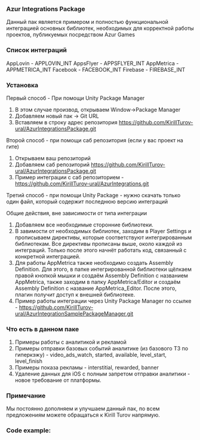 ### Azur Integrations Package
Данный пак является примером и полностью функциональной интеграцией основных библиотек, необходимых
для корректной работы проектов, публикуемых посредством Azur Games

### Список интеграций
AppLovin - APPLOVIN_INT
AppsFlyer - APPSFLYER_INT
AppMetrica - APPMETRICA_INT
Facebook - FACEBOOK_INT
Firebase - FIREBASE_INT

### Установка
Первый способ - При помощи Unity Package Manager
1. В этом случае производ, открываем Window->Package Manager
2. Добавляем новый пак -> Git URL
3. Вставляем в строку адрес репозитория https://github.com/KirillTurov-ural/AzurIntegrationsPackage.git

Второй способ - при помощи саб репозитория (если у вас проект на гите)
1. Открываем ваш репозиторий
2. Добавляем саб репозиторий https://github.com/KirillTurov-ural/AzurIntegrationsPackage.git
3. Пример интеграции с саб репозиторием -https://github.com/KirillTurov-ural/AzurIntegrations.git

Третий способ - при помощи Unity Package - нужно скачать только один файл, который содержит последнюю версию интеграций

Общие действия, вне зависимости от типа интеграции
1. Добавляем все необходимые сторонние библиотеки. 
2. В завимости от необходимых библиотек, заходим в Player Settings и прописываем директивы, которые соответствуют интегрированным библиотекам. Все директивы прописаны выше, около каждой из интеграций. Только после этого начнёт работать код, связанный с конкретной интеграцией. 
3. Для работы AppMetrica также необходимо создать Assembly Definition. Для этого, в папке интегрированной библиотеки щёлкаем правой кнопкой мышки и создаём Assembly Definition с названием AppMetrica, также заходим в папку AppMetrica/Editor и создаём Assembly Definition с название AppMetrica_Editor. После этого, плагин получит доступ к внешней библиотеке. 
4. Пример работы интеграции через Unity Package Manager по ссылке - https://github.com/KirillTurov-ural/AzurIntegrationSamplePackageManager.git


### Что есть в данном паке
1. Примеры работы с аналитикой и рекламой
2. Примеры отправки базовых событий аналитике (из базового ТЗ по гиперкэжу) - video_ads_watch, started, available, level_start, level_finish
3. Примеры показа рекламы - interstitial, rewarded, banner
4. Удаление данных для iOS с полным запретом отправки аналитики - новое требование от платформы. 

### Примечание
Мы постоянно дополняем и улучшаем данный пак, по всем предложениям можете обращаться к Kirill Turov напрямую. 

### Code example:
```csharp

```

